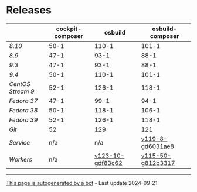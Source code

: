 # Releases
|       | cockpit-composer    | osbuild    | osbuild-composer    |
|-------|---------------------|------------|---------------------|
*8.10* | 50-1 | 110-1 | 101-1
*8.9* | 47-1 | 93-1 | 88-1
*9.3* | 47-1 | 93-1 | 88-1
*9.4* | 50-1 | 110-1 | 101-1
*CentOS Stream 9* | 52-1 | 126-1 | 118-1
*Fedora 37* | 47-1 | 99-1 | 94-1
*Fedora 38* | 50-1 | 118-1 | 106-1
*Fedora 39* | 52-1 | 126-1 | 118-1
*Git* | 52 | 129 | 121
*Service* | n/a | n/a | [v119-8-gd6031ae8](https://github.com/osbuild/osbuild-composer/compare/v119-8-gd6031ae8...main)
*Workers* | n/a | [v123-10-gdf83c62](https://github.com/osbuild/osbuild/compare/v123-10-gdf83c62...main) | [v115-50-g812b3317](https://github.com/osbuild/osbuild-composer/compare/v115-50-g812b3317...main)

---

[This page is autogenerated by a bot](https://gitlab.cee.redhat.com/osbuild/guides-bot/-/blob/main/release_overview.py) - Last update 2024-09-21